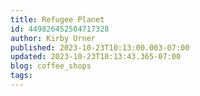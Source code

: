 ```yaml
---
title: Refugee Planet
id: 449826452504717328
author: Kirby Urner
published: 2023-10-23T10:13:00.003-07:00
updated: 2023-10-23T10:13:43.365-07:00
blog: coffee_shops
tags: 
---
```


